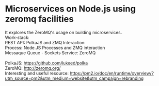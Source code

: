 # Microservices on Node.js using zeromq facilities
It explores the ZeroMQ's usage on building microservices. <br/>
Work-stack: <br/>
REST API: PolkaJS and ZMQ Interaction <br/>
Process: Node.JS Processes and ZMQ interaction <br/>
Messaque Queue - Sockets Service: ZeroMQ <br/>
<br/>
PolkaJS: https://github.com/lukeed/polka <br/>
ZeroMQ: http://zeromq.org/ <br/>
Interesting and useful resource: https://pm2.io/doc/en/runtime/overview/?utm_source=pm2&utm_medium=website&utm_campaign=rebranding
